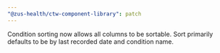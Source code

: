 ```yaml
---
"@zus-health/ctw-component-library": patch
---
```


Condition sorting now allows all columns to be sortable. Sort primarily defaults to be by last recorded date and condition name.
